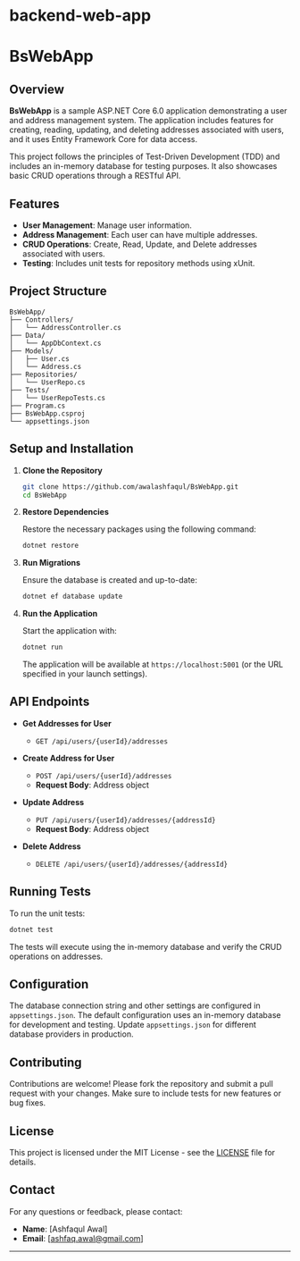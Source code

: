 # backend-web-app

# BsWebApp

## Overview

**BsWebApp** is a sample ASP.NET Core 6.0 application demonstrating a user and address management system. The application includes features for creating, reading, updating, and deleting addresses associated with users, and it uses Entity Framework Core for data access.

This project follows the principles of Test-Driven Development (TDD) and includes an in-memory database for testing purposes. It also showcases basic CRUD operations through a RESTful API.

## Features

- **User Management**: Manage user information.
- **Address Management**: Each user can have multiple addresses.
- **CRUD Operations**: Create, Read, Update, and Delete addresses associated with users.
- **Testing**: Includes unit tests for repository methods using xUnit.

## Project Structure

```
BsWebApp/
├── Controllers/
│   └── AddressController.cs
├── Data/
│   └── AppDbContext.cs
├── Models/
│   ├── User.cs
│   └── Address.cs
├── Repositories/
│   └── UserRepo.cs
├── Tests/
│   └── UserRepoTests.cs
├── Program.cs
├── BsWebApp.csproj
└── appsettings.json
```

## Setup and Installation

1. **Clone the Repository**

   ```bash
   git clone https://github.com/awalashfaqul/BsWebApp.git
   cd BsWebApp
   ```

2. **Restore Dependencies**

   Restore the necessary packages using the following command:

   ```bash
   dotnet restore
   ```

3. **Run Migrations**

   Ensure the database is created and up-to-date:

   ```bash
   dotnet ef database update
   ```

4. **Run the Application**

   Start the application with:

   ```bash
   dotnet run
   ```

   The application will be available at `https://localhost:5001` (or the URL specified in your launch settings).

## API Endpoints

- **Get Addresses for User**
  - `GET /api/users/{userId}/addresses`

- **Create Address for User**
  - `POST /api/users/{userId}/addresses`
  - **Request Body**: Address object

- **Update Address**
  - `PUT /api/users/{userId}/addresses/{addressId}`
  - **Request Body**: Address object

- **Delete Address**
  - `DELETE /api/users/{userId}/addresses/{addressId}`

## Running Tests

To run the unit tests:

```bash
dotnet test
```

The tests will execute using the in-memory database and verify the CRUD operations on addresses.

## Configuration

The database connection string and other settings are configured in `appsettings.json`. The default configuration uses an in-memory database for development and testing. Update `appsettings.json` for different database providers in production.

## Contributing

Contributions are welcome! Please fork the repository and submit a pull request with your changes. Make sure to include tests for new features or bug fixes.

## License

This project is licensed under the MIT License - see the [LICENSE](LICENSE) file for details.

## Contact

For any questions or feedback, please contact:

- **Name**: [Ashfaqul Awal]
- **Email**: [ashfaq.awal@gmail.com]

---
